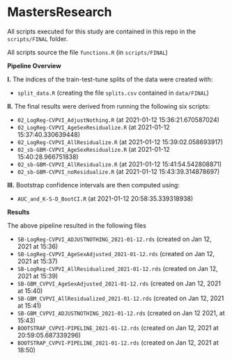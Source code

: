 # MastersResearch

All scripts executed for this study are contained in this repo in the `scripts/FINAL` folder.

All scripts source the file `functions.R` (in `scripts/FINAL`)

**Pipeline Overview**

**I.** The indices of the train-test-tune splits of the data were created with:

- `split_data.R` (creating the file `splits.csv` contained in `data/FINAL`)

**II.** The final results were derived from running the following six scripts:

- `02_LogReg-CVPVI_AdjustNothing.R` (at 2021-01-12 15:36:21.670587024)
- `02_LogReg-CVPVI_AgeSexResidualize.R` (at 2021-01-12 15:37:40.330639448)
- `02_LogReg-CVPVI_AllResidualize.R` (at 2021-01-12 15:39:02.058693917)
- `02_sb-GBM-CVPVI_AgeSexResidualize.R` (at 2021-01-12 15:40:28.966751838)
- `02_sb-GBM-CVPVI_AllResidualize.R` (at 2021-01-12 15:41:54.542808871)
- `02_sb-GBM-CVPVI_noResidualize.R` (at 2021-01-12 15:43:39.314878697)

**III.** Bootstrap confidence intervals are then computed using:

- `AUC_and_K-S-D_BootCI.R` (at 2021-01-12 20:58:35.339318938)

**Results**

The above pipeline resulted in the following files

- `SB-LogReg-CVPVI_ADJUSTNOTHING_2021-01-12.rds` (created on Jan 12, 2021 at 15:36)
- `SB-LogReg-CVPVI_AgeSexAdjusted_2021-01-12.rds` (created on Jan 12, 2021 at 15:37)
- `SB-LogReg-CVPVI_AllResidualized_2021-01-12.rds` (created on Jan 12, 2021 at 15:39)
- `SB-GBM_CVPVI_AgeSexAdjusted_2021-01-12.rds` (created on Jan 12, 2021 at 15:40)
- `SB-GBM_CVPVI_AllResidualized_2021-01-12.rds` (created on Jan 12, 2021 at 15:41)
- `SB-GBM_CVPVI_ADJUSTNOTHING_2021-01-12.rds` (created on Jan 12 2021, at 15:43)
- `BOOTSTRAP_CVPVI-PIPELINE_2021-01-12.rds` (created on Jan 12, 2021 at 20:59:05.687339296)
- `BOOTSTRAP_CVPVI-PIPELINE_2021-01-12.rds` (created on Jan 12, 2021 at 18:50) 

